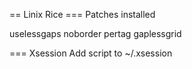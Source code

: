 == Linix Rice
=== Patches installed

uselessgaps
noborder
pertag
gaplessgrid

=== Xsession
Add script to ~/.xsession
